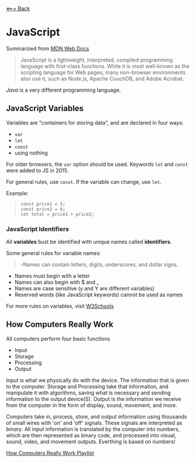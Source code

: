 [<=== Back](../README.md)

# JavaScript
Summarized from [MDN Web Docs](https://developer.mozilla.org/en-US/docs/Web/JavaScript)

> JavaScript is a lightweight, interpreted, compiled programming language with first-class functions. While it is most well-known as the scripting language for Web pages, many non-browser environments also use it, such as Node.js, Apache CouchDB, and Adobe Acrobat.

*Java* is a very different programming language.

## JavaScript Variables
Variables  are "containers for storing data", and are declared in four ways:
- `var`
- `let`
- `const`
- using nothing

For older browsers, the `var` option should be used. Keywords `let` and `const` were added to JS in 2015.

For general rules, use `const`. If the variable can change, use `let`.

Example:
> `const price1 = 5;`  
`const price2 = 6;`  
`let total = price1 + price2;`

### JavaScript Identifiers
All **variables** bust be identified with unique names called **identifiers**. 

Some general rules for variable names:
> -Names can contain letters, digits, underscores, and dollar signs.
- Names must begin with a letter
- Names can also begin with $ and _ 
- Names are case sensitive (y and Y are different variables)
- Reserved words (like JavaScript keywords) cannot be used as names

For more rules on variables, visit [W3Schools](https://www.w3schools.com/js/js_variables.asp)

## How Computers Really Work
All computers perform four basic functions
- Input
- Storage
- Processing
- Output

Input is what we physically do with the device. The information that is given to the computer. Storage and Processing take that information, and manipulate it with algorithms, saving what is necessary and sending information to the output device(S). Output is the information we receive from the computer in the form of display, sound, movement, and more.

Computers take in, process, store, and output information using thousands of small wires with 'on' and 'off' signals. These signals are interpreted as *binary*. All input information is translated by the computer into numbers, which are then represented as binary code, and processed into visual, sound, video, and movement outputs. Everthing is based on numbers!

[How Computers Really Work Playlist](https://www.youtube.com/playlist?list=PLzdnOPI1iJNcsRwJhvksEo1tJqjIqWbN-)
